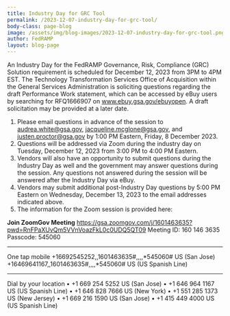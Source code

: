 ```yaml
---
title: Industry Day for GRC Tool
permalink: /2023-12-07-industry-day-for-grc-tool/
body-class: page-blog
image: /assets/img/blog-images/2023-12-07-industry-day-for-grc-tool.png
author: FedRAMP
layout: blog-page
---
```


An Industry Day for the FedRAMP Governance, Risk, Compliance (GRC) Solution requirement is scheduled for December 12, 2023 from 3PM to 4PM EST. The Technology Transformation Services Office of Acquisition within the General Services Administration is soliciting questions regarding the draft Performance Work statement, which can be accessed by eBuy users by searching for RFQ1666907 on <a href="www.ebuy.gsa.gov/ebuyopen" target="_blank" rel="noopener noreferrer">www.ebuy.gsa.gov/ebuyopen</a>. A draft solicitation may be provided at a later date. 

1. Please email questions in advance of the session to  <a href="mailto:audrea.white@gsa.gov" target="_blank" rel="noopener noreferrer">audrea.white@gsa.gov</a>, <a href="mailto:jacqueline.mcglone@gsa.gov" target="_blank" rel="noopener noreferrer">jacqueline.mcglone@gsa.gov</a>, and <a href="mailto:justen.proctor@gsa.gov" target="_blank" rel="noopener noreferrer">justen.proctor@gsa.gov</a> by 1:00 PM Eastern, Friday, 8 December 2023.
2. Questions will be addressed via Zoom during the industry day on Tuesday, December 12, 2023 from 3:00 PM to 4:00 PM Eastern.
3. Vendors will also have an opportunity to submit questions during the Industry Day as well and the government may answer questions during the session.  Any questions not answered during the session will be answered after the Industry Day via eBuy.  
4. Vendors may submit additional post-Industry Day questions by 5:00 PM Eastern on Wednesday,  December 13, 2023 to the email addresses indicated above.
5. The information for the Zoom session is provided here: 

<b>Join ZoomGov Meeting</b>
 <a href="https://gsa.zoomgov.com/j/1601463635?pwd=RnFPaXUvQm5VVnVoazFkL0c0UDQ5QT09" target="_blank" rel="noopener noreferrer">https://gsa.zoomgov.com/j/1601463635?pwd=RnFPaXUvQm5VVnVoazFkL0c0UDQ5QT09</a>
Meeting ID: 160 146 3635
Passcode: 545060
***
One tap mobile
+16692545252,,1601463635#,,,,*545060# US (San Jose)
+16469641167,,1601463635#,,,,*545060# US (US Spanish Line)
***
Dial by your location
• +1 669 254 5252 US (San Jose)
• +1 646 964 1167 US (US Spanish Line)
• +1 646 828 7666 US (New York)
• +1 551 285 1373 US (New Jersey)
• +1 669 216 1590 US (San Jose)
• +1 415 449 4000 US (US Spanish Line)
